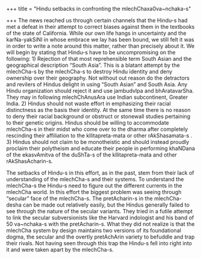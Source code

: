 +++
title = "Hindu setbacks in confronting the mlechChaxa0va~nchaka-s"

+++
The news reached us through certain channels that the Hindu-s had met a
defeat in their attempt to correct biases against them in the textbooks
of the state of California. While our own life hangs in uncertainty and
the karNa-yakSiNI in whose embrace we lay has been bound, we still felt
it was in order to write a note around this matter, rather than
precisely about it. We will begin by stating that Hindu-s have to be
uncompromising on the following: 1) Rejection of that most reprehensible
term South Asian and the geographical description “South Asia”. This is
a blatant attempt by the mlechCha-s by the mlechCha-s to destroy Hindu
identity and deny ownership over their geography. Not without out reason
do the detractors and revilers of Hindus delight in using “South Asian”
and South Asia. Any Hindu organization should reject it and use
jambudvIpa and bhAratavarSha. They may in following mlechChAnusAra use
Indian subcontinent, Greater India. 2) Hindus should not waste effort in
emphasizing their racial distinctness as the basis their identity. At
the same time there is no reason to deny their racial background or
obstruct or stonewall studies pertaining to their genetic origins.
Hindus should be willing to accommodate mlechCha-s in their midst who
come over to the dharma after completely rescinding their affiliation to
the kIlitapreta-mata or other rAkShasamata-s . 3) Hindus should not
claim to be monotheistic and should instead proudly proclaim their
polytheism and educate their people in performing khaNDana of the
ekasvAmitva of the duShTa-s of the kIlitapreta-mata and other
rAkShasAcharin-s.

The setbacks of Hindu-s in this effort, as in the past, stem from their
lack of understanding of the mlechCha-s and their systems. To understand
the mlechCha-s the Hindu-s need to figure out the different currents in
the mlechCha world. In this effort the biggest problem was seeing
through “secular” face of the mlechCha-s. The pretAcharin-s in the
mlechCha-desha can be made out relatively easily, but the Hindus
generally failed to see through the nature of the secular variants. They
tried in a futile attempt to link the secular subversionists like the
Harvard indologist and his band of 50 va\~nchaka-s with the
pretAcharin-s. What they did not realize is that the mlechCha system by
design maintains two versions of its foundational dogma, the secular and
the overtly pretAchArin variety to befuddle and trap their rivals. Not
having seen through this trap the Hindu-s fell into right into it and
were taken apart by the mlechCha-s.
